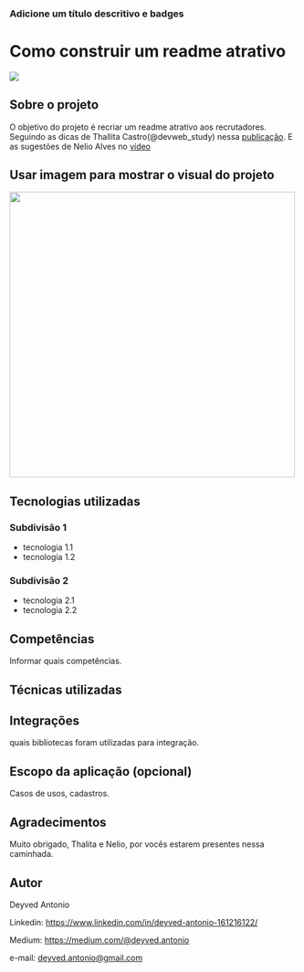 ### Adicione um título descritivo e badges
# Como construir um readme atrativo
[![](https://img.shields.io/github/license/deyvedantonio/readme_atrativo)](https://github.com/DeyvedAntonio/readme_atrativo/blob/main/LICENSE)

## Sobre o projeto
O objetivo do projeto é recriar um readme atrativo aos recrutadores. Seguindo as dicas de Thallita Castro(@devweb_study) nessa [publicação](https://www.linkedin.com/posts/thallyta-castro_como-escrever-o-readme-ugcPost-6904060017490612224-8P7k). E as sugestões de Nelio Alves no [vídeo](https://www.youtube.com/watch?v=jIa8R69pKh8)


## Usar imagem para mostrar o visual do projeto
<div align="left">
<img src="https://user-images.githubusercontent.com/26858993/159814407-54748ee8-5f67-410f-b36f-a5909212f931.png" width="500px" />
</div>


## Tecnologias utilizadas

### Subdivisão 1
- tecnologia 1.1
- tecnologia 1.2

### Subdivisão 2
- tecnologia 2.1
- tecnologia 2.2

## Competências
Informar quais competências.

## Técnicas utilizadas

## Integrações
quais bibliotecas foram utilizadas para integração.

## Escopo da aplicação (opcional)
Casos de usos, cadastros.

## Agradecimentos
Muito obrigado, Thalita e Nelio, por vocês estarem presentes nessa caminhada.

## Autor
Deyved Antonio

Linkedin:
https://www.linkedin.com/in/deyved-antonio-161216122/

Medium:
https://medium.com/@deyved.antonio

e-mail:
deyved.antonio@gmail.com
